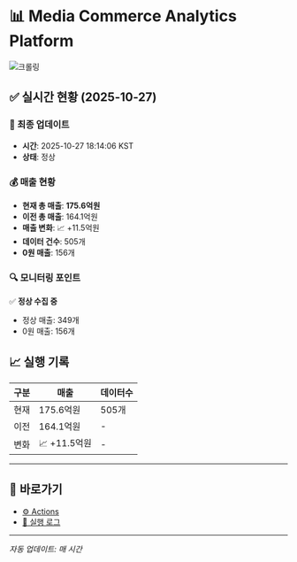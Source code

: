 # 📊 Media Commerce Analytics Platform

![크롤링](https://img.shields.io/badge/크롤링-정상-green)

## ✅ 실시간 현황 (2025-10-27)

### 📍 최종 업데이트
- **시간**: 2025-10-27 18:14:06 KST
- **상태**: 정상

### 💰 매출 현황
- **현재 총 매출**: **175.6억원**
- **이전 총 매출**: 164.1억원
- **매출 변화**: 📈 +11.5억원
- **데이터 건수**: 505개
- **0원 매출**: 156개

### 🔍 모니터링 포인트

✅ **정상 수집 중**
- 정상 매출: 349개
- 0원 매출: 156개


## 📈 실행 기록

| 구분 | 매출 | 데이터수 |
|------|------|----------|
| 현재 | 175.6억원 | 505개 |
| 이전 | 164.1억원 | - |
| 변화 | 📈 +11.5억원 | - |

---

## 🔗 바로가기

- [⚙️ Actions](../../actions)
- [📝 실행 로그](../../actions/workflows/daily_scraping.yml)

---

*자동 업데이트: 매 시간*

